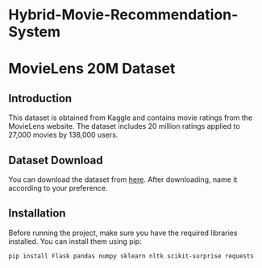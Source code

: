 # Hybrid-Movie-Recommendation-System

# MovieLens 20M Dataset

## Introduction
This dataset is obtained from Kaggle and contains movie ratings from the MovieLens website. The dataset includes 20 million ratings applied to 27,000 movies by 138,000 users.

## Dataset Download
You can download the dataset from [here](https://www.kaggle.com/datasets/grouplens/movielens-20m-dataset). After downloading, name it according to your preference.

## Installation
Before running the project, make sure you have the required libraries installed. You can install them using pip:

```bash
pip install Flask pandas numpy sklearn nltk scikit-surprise requests
